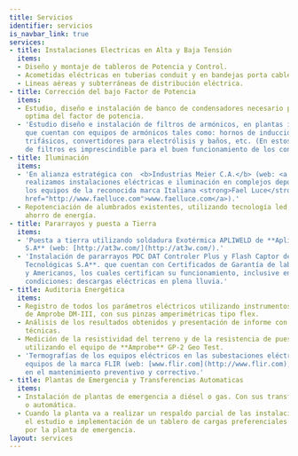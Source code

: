 ```yaml
---
title: Servicios
identifier: servicios
is_navbar_link: true
services:
- title: Instalaciones Electricas en Alta y Baja Tensión
  items:
  - Diseño y montaje de tableros de Potencia y Control.
  - Acometidas eléctricas en tuberias conduit y en bandejas porta cables.
  - Lineas aéreas y subterráneas de distribución eléctrica.
- title: Corrección del bajo Factor de Potencia
  items:
  - Estudio, diseño e instalación de banco de condensadores necesario para la correción
    optima del factor de potencia.
  - 'Estudio diseño e instalación de filtros de armónicos, en plantas industriales
    que cuentan con equipos de armónicos tales como: hornos de inducción, rectificadores
    trifásicos, convertidores para electrólisis y baños, etc. (En estos casos la instalación
    de filtros es imprescindible para el buen funcionamiento de los condensadores.)'
- title: Iluminación
  items:
  - 'En alianza estratégica con  <b>Industrias Meier C.A.</b> (web: <a href="http://www.Industriasmeier.com">www.Industriasmeier.com</a>),
    realizamos instalaciones eléctricas e iluminación en complejos deportivos, utilizando
    los equipos de la reconocida marca Italiana <strong>Fael Luce</strong> (web: <a
    href="http://www.faelluce.com">www.faelluce.com</a>).'
  - Repotenciación de alumbrados existentes, utilizando tecnología led, logrando el
    ahorro de energía.
- title: Pararrayos y puesta a Tierra
  items:
  - 'Puesta a tierra utilizando soldadura Exotérmica APLIWELD de **Aplicaciones Tecnológicas
    S.A** (web: [http://at3w.com/](http://at3w.com/).'
  - 'Instalación de pararrayos PDC DAT Controler Plus y Flash Captor de **Aplicaciones
    Tecnológicas S.A**. que cuentan con Certificados de Garantía de laboratorios Europeos
    y Americanos, los cuales certifican su funcionamiento, inclusive en las peores
    condiciones: descargas eléctricas en plena lluvia.'
- title: Auditoria Energética
  items:
  - Registro de todos los parámetros eléctricos utilizando instrumentos digitales
    de Amprobe DM-III, con sus pinzas amperimétricas tipo flex.
  - Análisis de los resultados obtenidos y presentación de informe con recomendaciones
    técnicas.
  - Medición de la resistividad del terreno y de la resistencia de puesta a tierra,
    utilizando el equipo de **Amprobe** GP-2 Geo Test.
  - 'Termografías de los equipos eléctricos en las subestaciones eléctricas, utilizando
    equipos de la marca FLIR (web: [www.flir.com](http://www.flir.com), para utilizarlos
    en el mantenimiento preventivo y correctivo.'
- title: Plantas de Emergencia y Transferencias Automaticas
  items:
  - Instalación de plantas de emergencia a diésel o gas. Con sus transferencias manual
    o automática.
  - Cuando la planta va a realizar un respaldo parcial de las instalaciones se realiza
    el estudio e implementación de un tablero de cargas preferenciales que será alimentado
    por la planta de emergencia.
layout: services
---
```


